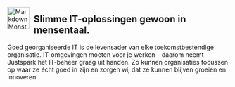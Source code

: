 <img src="https://justspark.com/wp-content/uploads/2022/01/logo-kleur-wit-met-marge.png"
     alt="Markdown Monster icon"
     style="float: left; margin-right: 10px; width: 50;" />
## Slimme IT-oplossingen gewoon in mensentaal.

Goed georganiseerde IT is de levensader van elke toekomstbestendige organisatie. IT-omgevingen moeten voor je werken – daarom neemt Justspark het IT-beheer graag uit handen. Zo kunnen organisaties focussen op waar ze écht goed in zijn en zorgen wij dat ze kunnen blijven groeien en innoveren.
